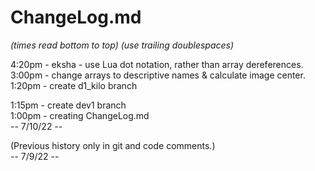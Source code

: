 # ChangeLog.md  
*(times read bottom to top) (use trailing doublespaces)*  


4:20pm - eksha - use Lua dot notation, rather than array dereferences. 
3:00pm - change arrays to descriptive names & calculate image center.  
1:20pm - create d1_kilo branch  

1:15pm - create dev1 branch  
1:00pm - creating ChangeLog.md   
-- 7/10/22 --  


(Previous history only in git and code comments.)  
-- 7/9/22 --  
